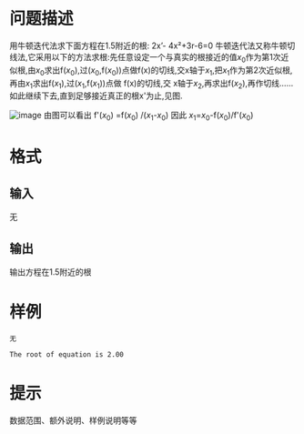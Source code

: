 
# 问题描述

用牛顿迭代法求下面方程在1.5附近的根:
2x’- 4x²+3r-6=0
牛顿迭代法又称牛顿切线法,它采用以下的方法求根:先任意设定一个与真实的根接近的值$x_0$作为第1次近似根,由$x_0$求出f($x_0$),过($x_0$,f($x_0$))点做f(x)的切线,交x轴于$x_1$,把$x_1$作为第2次近似根,再由$x_1$求出f($x_1$),过($x_1$,f($x_1$))点做 f(x)的切线,交 x轴于$x_2$,再求出f($x_2$),再作切线……如此继续下去,直到足够接近真正的根x'为止,见图.

![image](./1355/file/0h-x9sy5W9BEuguDleP0X.png)
由图可以看出
f'($x_0$) =f($x_0$) /($x_1$-$x_0$)
因此
$x_1$=$x_0$-f($x_0$)/f'($x_0$) 

# 格式

## 输入

无

## 输出

输出方程在1.5附近的根

# 样例

```input1
无
```

```output1
The root of equation is 2.00
```

# 提示

数据范围、额外说明、样例说明等等

